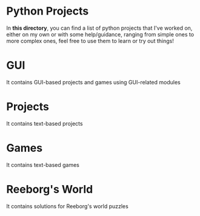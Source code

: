 # Python Projects
In **this directory**, you can find a list of python projects that I've worked on, either on my own or with some help/guidance, ranging from simple ones to more complex ones, feel free to use them to learn or try out things!

# GUI
It contains GUI-based projects and games using GUI-related modules

# Projects
It contains text-based projects

# Games
It contains text-based games

# Reeborg's World
It contains solutions for Reeborg's world puzzles

